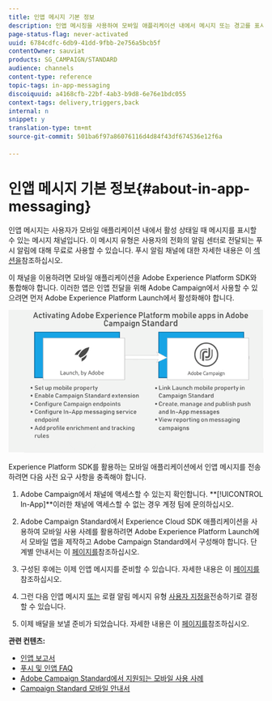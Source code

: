 ```yaml
---
title: 인앱 메시지 기본 정보
description: 인앱 메시징을 사용하여 모바일 애플리케이션 내에서 메시지 또는 경고를 표시합니다.
page-status-flag: never-activated
uuid: 6784cdfc-6db9-41dd-9fbb-2e756a5bcb5f
contentOwner: sauviat
products: SG_CAMPAIGN/STANDARD
audience: channels
content-type: reference
topic-tags: in-app-messaging
discoiquuid: a4168cfb-22bf-4ab3-b9d8-6e76e1bdc055
context-tags: delivery,triggers,back
internal: n
snippet: y
translation-type: tm+mt
source-git-commit: 501ba6f97a86076116d4d84f43df674536e12f6a

---
```



# 인앱 메시지 기본 정보{#about-in-app-messaging}

인앱 메시지는 사용자가 모바일 애플리케이션 내에서 활성 상태일 때 메시지를 표시할 수 있는 메시지 채널입니다. 이 메시지 유형은 사용자의 전화의 알림 센터로 전달되는 푸시 알림에 대해 무료로 사용할 수 있습니다. 푸시 알림 채널에 대한 자세한 내용은 이 [섹션을](../../channels/using/about-push-notifications.md)참조하십시오.

이 채널을 이용하려면 모바일 애플리케이션을 Adobe Experience Platform SDK와 통합해야 합니다. 이러한 앱은 인앱 전달을 위해 Adobe Campaign에서 사용할 수 있으려면 먼저 Adobe Experience Platform Launch에서 활성화해야 합니다.

![](assets/launch_campaign.png)

Experience Platform SDK를 활용하는 모바일 애플리케이션에서 인앱 메시지를 전송하려면 다음 사전 요구 사항을 충족해야 합니다.

1. Adobe Campaign에서 채널에 액세스할 수 있는지 확인합니다. **[!UICONTROL In-App]**이러한 채널에 액세스할 수 없는 경우 계정 팀에 문의하십시오.

1. Adobe Campaign Standard에서 Experience Cloud SDK 애플리케이션을 사용하여 모바일 사용 사례를 활용하려면 Adobe Experience Platform Launch에서 모바일 앱을 제작하고 Adobe Campaign Standard에서 구성해야 합니다. 단계별 안내서는 이 [페이지를](https://helpx.adobe.com/campaign/kb/configuring-app-sdk.html)참조하십시오.

1. 구성된 후에는 이제 인앱 메시지를 준비할 수 있습니다. 자세한 내용은 이 [페이지를](../../channels/using/preparing-and-sending-an-in-app-message.md#preparing-your-in-app-message)참조하십시오.

1. 그런 다음 인앱 메시지 [또는](../../channels/using/customizing-an-in-app-message.md) 로컬 알림 메시지 유형 [사용자 지정을](../../channels/using/customizing-an-in-app-message.md#customizing-a-local-notification-message-type)전송하기로 결정할 수 있습니다.

1. 이제 배달을 보낼 준비가 되었습니다. 자세한 내용은 이 [페이지를](../../channels/using/preparing-and-sending-an-in-app-message.md#sending-your-in-app-message)참조하십시오.

**관련 컨텐츠:**

* [인앱 보고서](../../reporting/using/in-app-report.md)
* [푸시 및 인앱 FAQ](https://helpx.adobe.com/campaign/kb/push_inapp_faq.html)
* [Adobe Campaign Standard에서 지원되는 모바일 사용 사례](https://helpx.adobe.com/campaign/kb/configure-launch-rules-acs-use-cases.html)
* [Campaign Standard 모바일 안내서](https://helpx.adobe.com/campaign/kb/acs-mobile.html)
